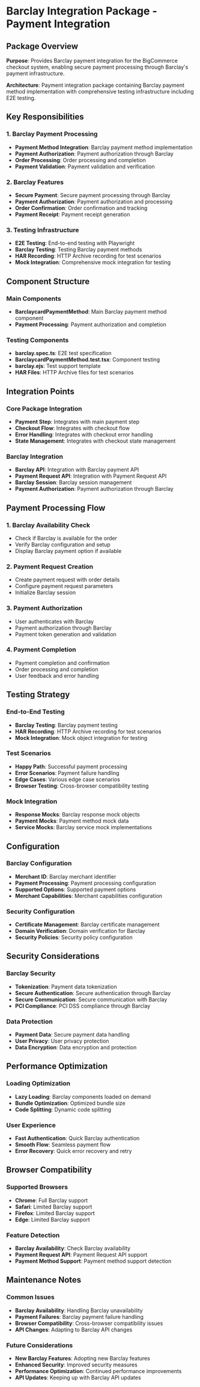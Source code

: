 # Barclay Integration Package - Payment Integration

## Package Overview

**Purpose**: Provides Barclay payment integration for the BigCommerce checkout system, enabling secure payment processing through Barclay's payment infrastructure.

**Architecture**: Payment integration package containing Barclay payment method implementation with comprehensive testing infrastructure including E2E testing.

## Key Responsibilities

### 1. Barclay Payment Processing
- **Payment Method Integration**: Barclay payment method implementation
- **Payment Authorization**: Payment authorization through Barclay
- **Order Processing**: Order processing and completion
- **Payment Validation**: Payment validation and verification

### 2. Barclay Features
- **Secure Payment**: Secure payment processing through Barclay
- **Payment Authorization**: Payment authorization and processing
- **Order Confirmation**: Order confirmation and tracking
- **Payment Receipt**: Payment receipt generation

### 3. Testing Infrastructure
- **E2E Testing**: End-to-end testing with Playwright
- **Barclay Testing**: Testing Barclay payment methods
- **HAR Recording**: HTTP Archive recording for test scenarios
- **Mock Integration**: Comprehensive mock integration for testing

## Component Structure

### Main Components
- **BarclaycardPaymentMethod**: Main Barclay payment method component
- **Payment Processing**: Payment authorization and completion

### Testing Components
- **barclay.spec.ts**: E2E test specification
- **BarclaycardPaymentMethod.test.tsx**: Component testing
- **barclay.ejs**: Test support template
- **HAR Files**: HTTP Archive files for test scenarios

## Integration Points

### Core Package Integration
- **Payment Step**: Integrates with main payment step
- **Checkout Flow**: Integrates with checkout flow
- **Error Handling**: Integrates with checkout error handling
- **State Management**: Integrates with checkout state management

### Barclay Integration
- **Barclay API**: Integration with Barclay payment API
- **Payment Request API**: Integration with Payment Request API
- **Barclay Session**: Barclay session management
- **Payment Authorization**: Payment authorization through Barclay

## Payment Processing Flow

### 1. Barclay Availability Check
- Check if Barclay is available for the order
- Verify Barclay configuration and setup
- Display Barclay payment option if available

### 2. Payment Request Creation
- Create payment request with order details
- Configure payment request parameters
- Initialize Barclay session

### 3. Payment Authorization
- User authenticates with Barclay
- Payment authorization through Barclay
- Payment token generation and validation

### 4. Payment Completion
- Payment completion and confirmation
- Order processing and completion
- User feedback and error handling

## Testing Strategy

### End-to-End Testing
- **Barclay Testing**: Barclay payment testing
- **HAR Recording**: HTTP Archive recording for test scenarios
- **Mock Integration**: Mock object integration for testing

### Test Scenarios
- **Happy Path**: Successful payment processing
- **Error Scenarios**: Payment failure handling
- **Edge Cases**: Various edge case scenarios
- **Browser Testing**: Cross-browser compatibility testing

### Mock Integration
- **Response Mocks**: Barclay response mock objects
- **Payment Mocks**: Payment method mock data
- **Service Mocks**: Barclay service mock implementations

## Configuration

### Barclay Configuration
- **Merchant ID**: Barclay merchant identifier
- **Payment Processing**: Payment processing configuration
- **Supported Options**: Supported payment options
- **Merchant Capabilities**: Merchant capabilities configuration

### Security Configuration
- **Certificate Management**: Barclay certificate management
- **Domain Verification**: Domain verification for Barclay
- **Security Policies**: Security policy configuration

## Security Considerations

### Barclay Security
- **Tokenization**: Payment data tokenization
- **Secure Authentication**: Secure authentication through Barclay
- **Secure Communication**: Secure communication with Barclay
- **PCI Compliance**: PCI DSS compliance through Barclay

### Data Protection
- **Payment Data**: Secure payment data handling
- **User Privacy**: User privacy protection
- **Data Encryption**: Data encryption and protection

## Performance Optimization

### Loading Optimization
- **Lazy Loading**: Barclay components loaded on demand
- **Bundle Optimization**: Optimized bundle size
- **Code Splitting**: Dynamic code splitting

### User Experience
- **Fast Authentication**: Quick Barclay authentication
- **Smooth Flow**: Seamless payment flow
- **Error Recovery**: Quick error recovery and retry

## Browser Compatibility

### Supported Browsers
- **Chrome**: Full Barclay support
- **Safari**: Limited Barclay support
- **Firefox**: Limited Barclay support
- **Edge**: Limited Barclay support

### Feature Detection
- **Barclay Availability**: Check Barclay availability
- **Payment Request API**: Payment Request API support
- **Payment Method Support**: Payment method support detection

## Maintenance Notes

### Common Issues
- **Barclay Availability**: Handling Barclay unavailability
- **Payment Failures**: Barclay payment failure handling
- **Browser Compatibility**: Cross-browser compatibility issues
- **API Changes**: Adapting to Barclay API changes

### Future Considerations
- **New Barclay Features**: Adopting new Barclay features
- **Enhanced Security**: Improved security measures
- **Performance Optimization**: Continued performance improvements
- **API Updates**: Keeping up with Barclay API updates
